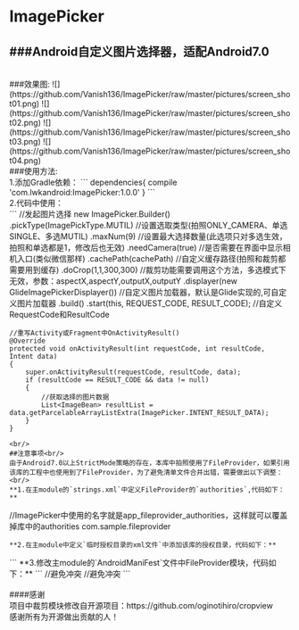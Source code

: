 # ImagePicker

###Android自定义图片选择器，适配Android7.0
----
<br/>
###效果图:
![](https://github.com/Vanish136/ImagePicker/raw/master/pictures/screen_shot01.png)
![](https://github.com/Vanish136/ImagePicker/raw/master/pictures/screen_shot02.png)
![](https://github.com/Vanish136/ImagePicker/raw/master/pictures/screen_shot03.png)
![](https://github.com/Vanish136/ImagePicker/raw/master/pictures/screen_shot04.png)
<br/>
###使用方法:<br/>
1.添加Gradle依赖：
```
dependencies{
         compile 'com.lwkandroid:ImagePicker:1.0.0'
    }
```
<br/>
2.代码中使用：<br/>
```
    //发起图片选择
    new ImagePicker.Builder()
                   .pickType(ImagePickType.MUTIL) //设置选取类型(拍照ONLY_CAMERA、单选SINGLE、多选MUTIL)
                   .maxNum(9) //设置最大选择数量(此选项只对多选生效，拍照和单选都是1，修改后也无效)
                   .needCamera(true) //是否需要在界面中显示相机入口(类似微信那样)
                   .cachePath(cachePath) //自定义缓存路径(拍照和裁剪都需要用到缓存)
                   .doCrop(1,1,300,300) //裁剪功能需要调用这个方法，多选模式下无效，参数：aspectX,aspectY,outputX,outputY
                   .displayer(new GlideImagePickerDisplayer()) //自定义图片加载器，默认是Glide实现的,可自定义图片加载器
                   .build()
                   .start(this, REQUEST_CODE, RESULT_CODE); //自定义RequestCode和ResultCode

    //重写Activity或Fragment中OnActivityResult()
    @Override
    protected void onActivityResult(int requestCode, int resultCode, Intent data)
    {
        super.onActivityResult(requestCode, resultCode, data);
        if (resultCode == RESULT_CODE && data != null)
        {
            //获取选择的图片数据
            List<ImageBean> resultList = data.getParcelableArrayListExtra(ImagePicker.INTENT_RESULT_DATA);
        }
    }
```
<br/>
##注意事项<br/>
由于Android7.0以上StrictMode策略的存在，本库中拍照使用了FileProvider，如果引用该库的工程中也使用到了FileProvider，为了避免清单文件合并出错，需要做出以下调整：<br/>
**1.在主module的`strings.xml`中定义FileProvider的`authorities`,代码如下：**
```
//ImagePicker中使用的名字就是app_fileprovider_authorities，这样就可以覆盖掉库中的authorities
<string name="app_fileprovider_authorities">com.sample.fileprovider</string>
```
**2.在主module中定义`临时授权目录的xml文件`中添加该库的授权目录，代码如下：**
```
<paths>
    <external-path
        name="imagepicker"
        path=""/>
</paths>
```
**3.修改主module的`AndroidManiFest`文件中FileProvider模块，代码如下：**
```
<provider
      android:name="android.support.v4.content.FileProvider"
      android:authorities="@string/app_fileprovider_authorities"
      android:exported="false"
      android:grantUriPermissions="true"
      tools:replace="android:authorities"> //避免冲突
      <meta-data
          android:name="android.support.FILE_PROVIDER_PATHS"
          android:resource="@xml/fileprovider_path"
          tools:replace="android:resource"/> //避免冲突
</provider>
```
<br/>
<br/>
####感谢<br/>
项目中裁剪模块修改自开源项目：https://github.com/oginotihiro/cropview<br/>
感谢所有为开源做出贡献的人！







